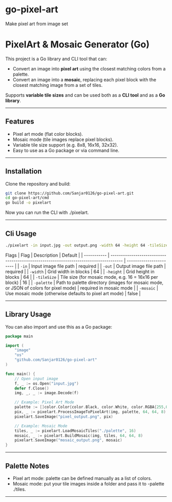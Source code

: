 # go-pixel-art
Make pixel art from image set

# PixelArt & Mosaic Generator (Go)

This project is a Go library and CLI tool that can:

- Convert an image into **pixel art** using the closest matching colors from a palette.
- Convert an image into a **mosaic**, replacing each pixel block with the closest matching image from a set of tiles.

Supports **variable tile sizes** and can be used both as a **CLI tool** and as a **Go library**.

---

## Features

- Pixel art mode (flat color blocks).
- Mosaic mode (tile images replace pixel blocks).
- Variable tile size support (e.g. 8x8, 16x16, 32x32).
- Easy to use as a Go package or via command line.

---

## Installation

Clone the repository and build:

```bash
git clone https://github.com/Sanjar0126/go-pixel-art.git
cd go-pixel-art/cmd
go build -o pixelart
```

Now you can run the CLI with ./pixelart.

---

## Cli Usage

```bash
./pixelart -in input.jpg -out output.png -width 64 -height 64 -tileSize 16 -palette ./palette -mosaic
```
Flags
| Flag        | Description                                                                          | Default                 |
| ----------- | ------------------------------------------------------------------------------------ | ----------------------- |
| `-in`       | Input image file path                                                                | required                |
| `-out`      | Output image file path                                                               | required                |
| `-width`    | Grid width in blocks                                                                 | 64                      |
| `-height`   | Grid height in blocks                                                                | 64                      |
| `-tileSize` | Tile size (for mosaic mode, e.g. 16 = 16x16 per block)                               | 16                      |
| `-palette`  | Path to palette directory (images for mosaic mode, or JSON of colors for pixel mode) | required in mosaic mode |
| `-mosaic`   | Use mosaic mode (otherwise defaults to pixel art mode)                               | false                   |

---

## Library Usage

You can also import and use this as a Go package:
```go
package main

import (
    "image"
    "os"
    "github.com/Sanjar0126/go-pixel-art"
)

func main() {
    // Open input image
    f, _ := os.Open("input.jpg")
    defer f.Close()
    img, _, _ := image.Decode(f)

    // Example: Pixel Art Mode
    palette := []color.Color{color.Black, color.White, color.RGBA{255,0,0,255}}
    pix, _ := pixelart.ProcessImageToPixelArt(img, palette, 64, 64, 8)
    pixelart.SaveImage("pixel_output.png", pix)

    // Example: Mosaic Mode
    tiles, _ := pixelart.LoadMosaicTiles("./palette", 16)
    mosaic, _ := pixelart.BuildMosaic(img, tiles, 64, 64, 8)
    pixelart.SaveImage("mosaic_output.png", mosaic)
}
```

---

## Palette Notes
* Pixel art mode: palette can be defined manually as a list of colors.
* Mosaic mode: put your tile images inside a folder and pass it to -palette ./tiles.
---

